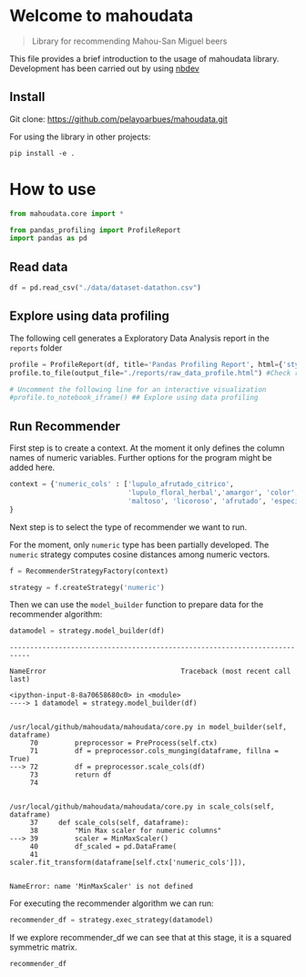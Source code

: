 # Welcome to mahoudata
> Library for recommending Mahou-San Miguel beers


This file provides a brief introduction to the usage of mahoudata library. Development has been carried out by using [nbdev](https://nbdev.fast.ai/tutorial/)

## Install

Git clone: https://github.com/pelayoarbues/mahoudata.git

For using the library in other projects:

`pip install -e .`

# How to use

```python
from mahoudata.core import *

from pandas_profiling import ProfileReport
import pandas as pd
```

## Read data

```python
df = pd.read_csv("./data/dataset-datathon.csv")
```

## Explore using data profiling

The following cell generates a Exploratory Data Analysis report in the `reports` folder

```python
profile = ProfileReport(df, title='Pandas Profiling Report', html={'style':{'full_width':True}})
profile.to_file(output_file="./reports/raw_data_profile.html") #Check reports folder

# Uncomment the following line for an interactive visualization
#profile.to_notebook_iframe() ## Explore using data profiling
```

## Run Recommender

First step is to create a context. At the moment it only defines the column names of numeric variables. Further options for the program might be added here.

```python
context = {'numeric_cols' : ['lupulo_afrutado_citrico', 
                             'lupulo_floral_herbal','amargor', 'color', 
                             'maltoso', 'licoroso', 'afrutado', 'especias','acidez']
}
```

Next step is to select the type of recommender we want to run. 

For the moment, only `numeric` type has been partially developed. The `numeric` strategy computes cosine distances among numeric vectors.

```python
f = RecommenderStrategyFactory(context)

strategy = f.createStrategy('numeric')

```

Then we can use the `model_builder` function to prepare data for the recommender algorithm:

```python
datamodel = strategy.model_builder(df)
```


    ---------------------------------------------------------------------------

    NameError                                 Traceback (most recent call last)

    <ipython-input-8-8a70658680c0> in <module>
    ----> 1 datamodel = strategy.model_builder(df)
    

    /usr/local/github/mahoudata/mahoudata/core.py in model_builder(self, dataframe)
         70         preprocessor = PreProcess(self.ctx)
         71         df = preprocessor.cols_munging(dataframe, fillna = True)
    ---> 72         df = preprocessor.scale_cols(df)
         73         return df
         74 


    /usr/local/github/mahoudata/mahoudata/core.py in scale_cols(self, dataframe)
         37     def scale_cols(self, dataframe):
         38         "Min Max scaler for numeric columns"
    ---> 39         scaler = MinMaxScaler()
         40         df_scaled = pd.DataFrame(
         41             scaler.fit_transform(dataframe[self.ctx['numeric_cols']]),


    NameError: name 'MinMaxScaler' is not defined


For executing the recommender algorithm we can run:

```python
recommender_df = strategy.exec_strategy(datamodel)
```

If we explore recommender_df we can see that at this stage, it is a squared symmetric matrix.

```python
recommender_df
```
